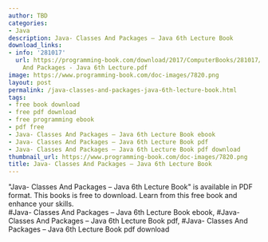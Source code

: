```yaml
---
author: TBD
categories:
- Java
description: Java- Classes And Packages – Java 6th Lecture Book
download_links:
- info: '281017'
  url: https://programming-book.com/download/2017/ComputerBooks/281017/Java- Classes
    And Packages - Java 6th Lecture.pdf
image: https://www.programming-book.com/doc-images/7820.png
layout: post
permalink: /java-classes-and-packages-java-6th-lecture-book.html
tags:
- free book download
- free pdf download
- free programming ebook
- pdf free
- Java- Classes And Packages – Java 6th Lecture Book ebook
- Java- Classes And Packages – Java 6th Lecture Book pdf
- Java- Classes And Packages – Java 6th Lecture Book pdf download
thumbnail_url: https://www.programming-book.com/doc-images/7820.png
title: Java- Classes And Packages – Java 6th Lecture Book
---
```


 
<div class="item-desc text-justify">
  "Java- Classes And Packages – Java 6th Lecture Book" is available in PDF format. This books is free to download. Learn from this free book and enhance your skills.
  <br>
  #Java- Classes And Packages – Java 6th Lecture Book ebook, #Java- Classes And Packages – Java 6th Lecture Book pdf, #Java- Classes And Packages – Java 6th Lecture Book pdf download
</div>